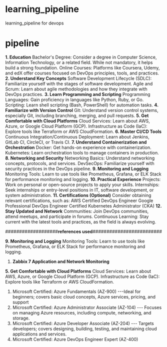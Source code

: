 # learning_pipeline
learning_pipeline for devops


# pipeline
**1. Education**
Bachelor's Degree: Consider a degree in Computer Science, Information Technology, or a related field. While not mandatory, it helps build a strong foundation.
Online Courses: Platforms like Coursera, Udemy, and edX offer courses focused on DevOps principles, tools, and practices.
**2. Understand Key Concepts**
Software Development Lifecycle (SDLC): Familiarize yourself with the stages of software development.
Agile and Scrum: Learn about agile methodologies and how they integrate with DevOps practices.
**3. Learn Programming and Scripting**
Programming Languages: Gain proficiency in languages like Python, Ruby, or Go.
Scripting: Learn shell scripting (Bash, PowerShell) for automation tasks.
**4. Familiarize with Version Control**
Git: Understand version control systems, especially Git, including branching, merging, and pull requests.
**5. Get Comfortable with Cloud Platforms**
Cloud Services: Learn about AWS, Azure, or Google Cloud Platform (GCP).
Infrastructure as Code (IaC): Explore tools like Terraform or AWS CloudFormation.
**6. Master CI/CD Tools**
Continuous Integration/Continuous Deployment: Learn about Jenkins, GitLab CI, CircleCI, or Travis CI.
**7. Understand Containerization and Orchestration**
Docker: Get hands-on experience with containerization.
Kubernetes: Learn orchestration tools to manage containers in production.
**8. Networking and Security**
Networking Basics: Understand networking concepts, protocols, and services.
DevSecOps: Familiarize yourself with security practices in the DevOps pipeline.
**9. Monitoring and Logging**
Monitoring Tools: Learn to use tools like Prometheus, Grafana, or ELK Stack for performance monitoring and logging.
**10. Practical Experience**
Projects: Work on personal or open-source projects to apply your skills.
Internships: Seek internships or entry-level positions in IT, software development, or system administration.
**11. Certifications (Optional)**
Consider obtaining relevant certifications, such as:
AWS Certified DevOps Engineer
Google Professional DevOps Engineer
Certified Kubernetes Administrator (CKA)
**12. Stay Updated and Network**
Communities: Join DevOps communities, attend meetups, and participate in forums.
Continuous Learning: Stay current with the latest tools and practices, as the field is always evolving.



###################**references used**#########################

**9. Monitoring and Logging**
Monitoring Tools: Learn to use tools like Prometheus, Grafana, or ELK Stack for performance monitoring and logging.
1. **Zabbix 7 Application and Network Monitoring**

**5. Get Comfortable with Cloud Platforms**
Cloud Services: Learn about AWS, Azure, or Google Cloud Platform (GCP).
Infrastructure as Code (IaC): Explore tools like Terraform or AWS CloudFormation.

1. Microsoft Certified: Azure Fundamentals (AZ-900) ---Ideal for beginners; covers basic cloud concepts, Azure services, pricing, and support
2. Microsoft Certified: Azure Administrator Associate (AZ-104) --- Focuses on managing Azure resources, including compute, networking, and storage.
3. Microsoft Certified: Azure Developer Associate (AZ-204) --- Targets developers; covers designing, building, testing, and maintaining cloud applications and services.
4. Microsoft Certified: Azure DevOps Engineer Expert (AZ-400)

